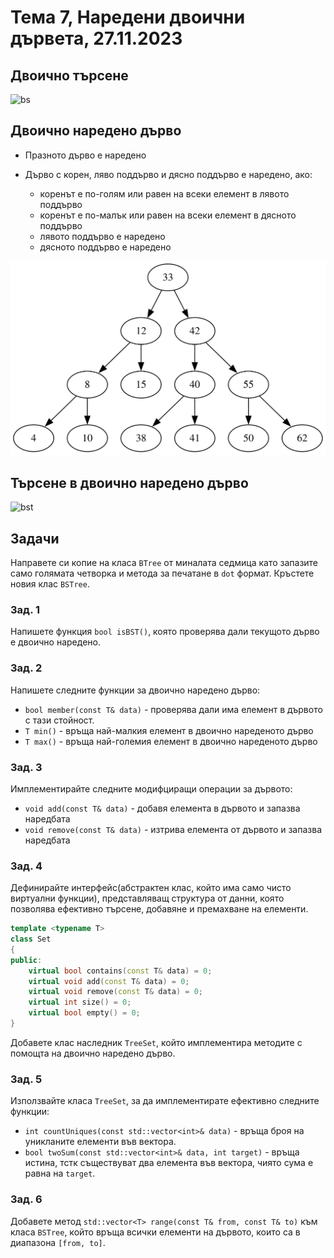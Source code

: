 # Тема 7, Наредени двоични дървета, 27.11.2023

## Двоично търсене

![bs](https://media.tenor.com/Jl0YrqxnHmAAAAAd/binary-search-sequence-search.gif)


## Двоично наредено дърво

* Празното дърво е наредено
* Дърво с корен, ляво поддърво и дясно поддърво е наредено, ако:

    * коренът е по-голям или равен на всеки елемент в лявото поддърво
    * коренът е по-малък или равен на всеки елемент в дясното поддърво
    * лявото поддърво е наредено
    * дясното поддърво е наредено


![bst](./content/bst.svg)

## Търсене в двоично наредено дърво

![bst](https://upload.wikimedia.org/wikipedia/commons/9/9b/Binary_search_tree_example.gif)


## Задачи 

Направете си копие на класа `BTree` от миналата седмица като запазите само голямата четворка и метода за печатане в `dot` формат. Кръстете новия клас `BSTree`.

### Зад. 1

Напишете функция `bool isBST()`, която проверява дали текущото дърво е двоично наредено.


### Зад. 2

Напишете следните функции за двоично наредено дърво:

* `bool member(const T& data)` -  проверява дали има елемент в дървото с тази стойност.
* `T min()` - връща най-малкия елемент в двоично нареденото дърво
* `T max()` - връща най-големия елемент в двоично нареденото дърво

### Зад. 3

Имплементирайте следните модифциращи операции за дървото:

* `void add(const T& data)` - добавя елемента в дървото и запазва наредбата
* `void remove(const T& data)` - изтрива елемента от дървото и запазва наредбата


### Зад. 4

Дефинирайте интерфейс(абстрактен клас, който има само чисто виртуални функции), представляващ структура от данни, която позволява ефективно търсене, добавяне и премахване на елементи.

```c++
template <typename T>
class Set
{
public:
    virtual bool contains(const T& data) = 0;
    virtual void add(const T& data) = 0;
    virtual void remove(const T& data) = 0;
    virtual int size() = 0;
    virtual bool empty() = 0;
}
```

Добавете клас наследник `TreeSet`, който имплементира методите с помощта на двоично наредено дърво. 


### Зад. 5

Използвайте класа `TreeSet`, за да имплементирате ефективно следните функции:

* `int countUniques(const std::vector<int>& data)` - връща броя на уникланите елементи във вектора.
* `bool twoSum(const std::vector<int>& data, int target)` - връща истина, тстк съществуват два елемента във вектора, чиято сума е равна на `target`.


### Зад. 6

Добавете метод `std::vector<T> range(const T& from, const T& to)` към класа `BSTree`, който връща всички елементи на дървото, които са в диапазона `[from, to]`.